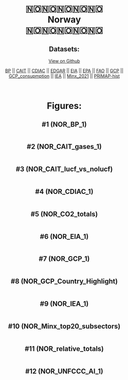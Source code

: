 
<center>
<h1 align="center">
🇳🇴🇳🇴🇳🇴🇳🇴🇳🇴
<br>
Norway
<br>
🇳🇴🇳🇴🇳🇴🇳🇴🇳🇴
</h1>
<h2>Datasets:</h2>
<p><a href="https://github.com/dquintani/GreenhouseData/tree/master/country_data/NOR_Norway/data">View on Github</a>
<br></p><p><a href="data/NOR_BP.csv">BP</a> || <a href="data/NOR_CAIT.csv">CAIT</a> || <a href="data/NOR_CDIAC.csv">CDIAC</a> || <a href="data/NOR_EDGAR.csv">EDGAR</a> || <a href="data/NOR_EIA.csv">EIA</a> || <a href="data/NOR_EPA.csv">EPA</a> || <a href="data/NOR_FAO.csv">FAO</a> || <a href="data/NOR_GCP.csv">GCP</a> || <a href="data/NOR_GCP_consupmption.csv">GCP_consupmption</a> || <a href="data/NOR_IEA.csv">IEA</a> || <a href="data/NOR_Minx_2021.csv">Minx_2021</a> || <a href="data/NOR_PRIMAP-hist.csv">PRIMAP-hist</a></p><p><br></p>
<h1>Figures:</h1><h2>#1 (NOR_BP_1)</h2>
<p><img alt="" src="figures/NOR_BP_1.png" /></p><h2>#2 (NOR_CAIT_gases_1)</h2>
<p><img alt="" src="figures/NOR_CAIT_gases_1.png" /></p><h2>#3 (NOR_CAIT_lucf_vs_nolucf)</h2>
<p><img alt="" src="figures/NOR_CAIT_lucf_vs_nolucf.png" /></p><h2>#4 (NOR_CDIAC_1)</h2>
<p><img alt="" src="figures/NOR_CDIAC_1.png" /></p><h2>#5 (NOR_CO2_totals)</h2>
<p><img alt="" src="figures/NOR_CO2_totals.png" /></p><h2>#6 (NOR_EIA_1)</h2>
<p><img alt="" src="figures/NOR_EIA_1.png" /></p><h2>#7 (NOR_GCP_1)</h2>
<p><img alt="" src="figures/NOR_GCP_1.png" /></p><h2>#8 (NOR_GCP_Country_Highlight)</h2>
<p><img alt="" src="figures/NOR_GCP_Country_Highlight.png" /></p><h2>#9 (NOR_IEA_1)</h2>
<p><img alt="" src="figures/NOR_IEA_1.png" /></p><h2>#10 (NOR_Minx_top20_subsectors)</h2>
<p><img alt="" src="figures/NOR_Minx_top20_subsectors.png" /></p><h2>#11 (NOR_relative_totals)</h2>
<p><img alt="" src="figures/NOR_relative_totals.png" /></p><h2>#12 (NOR_UNFCCC_AI_1)</h2>
<p><img alt="" src="figures/NOR_UNFCCC_AI_1.png" /></p>